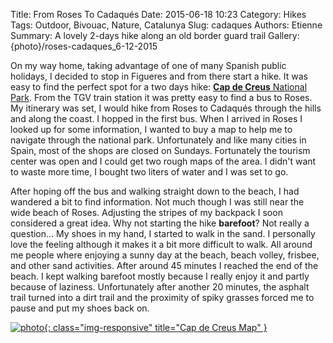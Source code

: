 Title: From Roses To Cadaqués
Date: 2015-06-18 10:23
Category: Hikes
Tags: Outdoor, Bivouac, Nature, Catalunya
Slug: cadaques
Authors: Etienne
Summary: A lovely 2-days hike along an old border guard trail
Gallery: {photo}/roses-cadaques_6-12-2015

On my way home, taking advantage of one of many Spanish public holidays, I decided to stop in Figueres and from there start a hike. It was easy to find the perfect spot for a two days hike: [**Cap de Creus** National Park](http://www.openstreetmap.org/#map=12/42.2920/3.2236). From the TGV train station it was pretty easy to find a bus to Roses. My itinerary was set, I would hike from Roses to Cadaqués through the hills and along the coast. I hopped in the first bus. When I arrived in Roses I looked up for some information, I wanted to buy a map to help me to navigate through the national park. Unfortunately and like many cities in Spain, most of the shops are closed on Sundays. Fortunately the tourism center was open and I could get two rough maps of the area. I didn't want to waste more time, I bought two liters of water and I was set to go.

After hoping off the bus and walking straight down to the beach, I had wandered a bit to find information. Not much though I was still near the wide beach of Roses. Adjusting the stripes of my backpack I soon considered a great idea. Why not starting the hike **barefoot**? Not really a question... My shoes in my hand, I started to walk in the sand. I personally love the feeling although it makes it a bit more difficult to walk. All around me people where enjoying a sunny day at the beach, beach volley, frisbee, and other sand activities. After around 45 minutes I reached the end of the beach. I kept walking barefoot mostly because I really enjoy it and partly because of laziness. Unfortunately after another 20 minutes, the asphalt trail turned into a dirt trail and the proximity of spiky grasses forced me to pause and put my shoes back on.

[![photo]({filename}/images/02-map-cadaques.jpg){: class="img-responsive" title="Cap de Creus Map" }]({filename}/images/02-map-cadaques.jpg)
